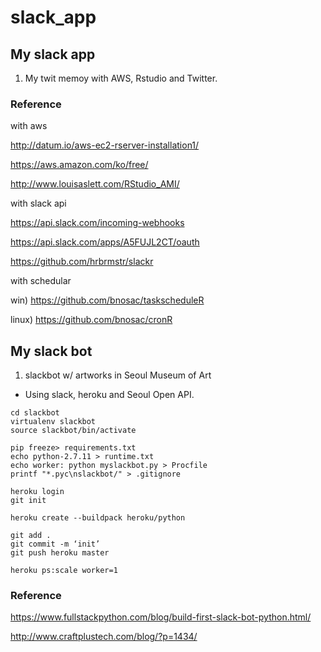 # slack_app
## My slack app

1. My twit memoy with AWS, Rstudio and Twitter.

### Reference
with aws

http://datum.io/aws-ec2-rserver-installation1/

https://aws.amazon.com/ko/free/

http://www.louisaslett.com/RStudio_AMI/

with slack api

https://api.slack.com/incoming-webhooks

https://api.slack.com/apps/A5FUJL2CT/oauth

https://github.com/hrbrmstr/slackr

with schedular

win) https://github.com/bnosac/taskscheduleR

linux) https://github.com/bnosac/cronR

## My slack bot

1. slackbot w/ artworks in Seoul Museum of Art
- Using slack, heroku and Seoul Open API.

```
cd slackbot
virtualenv slackbot
source slackbot/bin/activate

pip freeze> requirements.txt
echo python-2.7.11 > runtime.txt
echo worker: python myslackbot.py > Procfile
printf "*.pyc\nslackbot/" > .gitignore

heroku login
git init

heroku create --buildpack heroku/python

git add .
git commit -m ‘init’
git push heroku master

heroku ps:scale worker=1
```

### Reference
https://www.fullstackpython.com/blog/build-first-slack-bot-python.html/

http://www.craftplustech.com/blog/?p=1434/

